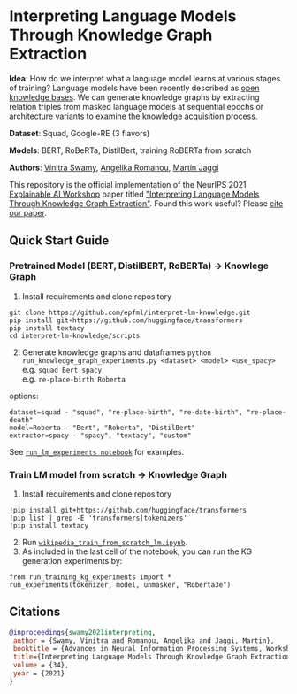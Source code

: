 # Interpreting Language Models Through Knowledge Graph Extraction

**Idea**: How do we interpret what a language model learns at various stages of training? Language models have been recently described as [open knowledge bases](https://github.com/facebookresearch/LAMA). We can generate knowledge graphs by extracting relation triples from masked language models at sequential epochs or architecture variants to examine the knowledge acquisition process.  

**Dataset**: Squad, Google-RE (3 flavors)  

**Models**: BERT, RoBeRTa, DistilBert, training RoBERTa from scratch

**Authors**: [Vinitra Swamy](https://github.com/vinitra), [Angelika Romanou](https://github.com/agromanou), [Martin Jaggi](https://github.com/martinjaggi)

This repository is the official implementation of the NeurIPS 2021 [Explainable AI Workshop](https://xai4debugging.github.io/) paper titled ["Interpreting Language Models Through Knowledge Graph Extraction"](link:tba). Found this work useful? Please [cite our paper](#citations).

## Quick Start Guide
### Pretrained Model (BERT, DistilBERT, RoBERTa) -> Knowlege Graph
1. Install requirements and clone repository  
```
git clone https://github.com/epfml/interpret-lm-knowledge.git
pip install git+https://github.com/huggingface/transformers   
pip install textacy
cd interpret-lm-knowledge/scripts
```
2. Generate knowledge graphs and dataframes
`python run_knowledge_graph_experiments.py <dataset> <model> <use_spacy>`  
e.g. `squad Bert spacy`  
e.g. `re-place-birth Roberta`    

options:  
```
dataset=squad - "squad", "re-place-birth", "re-date-birth", "re-place-death"  
model=Roberta - "Bert", "Roberta", "DistilBert"  
extractor=spacy - "spacy", "textacy", "custom"
```
See [`run_lm_experiments notebook`](scripts/run_lm_experiments.ipynb) for examples.

### Train LM model from scratch -> Knowledge Graph
1. Install requirements and clone repository
```
!pip install git+https://github.com/huggingface/transformers
!pip list | grep -E 'transformers|tokenizers'
!pip install textacy
```
2. Run [`wikipedia_train_from_scratch_lm.ipynb`](scripts/wikipedia_train_from_scratch_lm.ipynb).
3. As included in the last cell of the notebook, you can run the KG generation experiments by:
```
from run_training_kg_experiments import *
run_experiments(tokenizer, model, unmasker, "Roberta3e")
```

## Citations
```bibtex
@inproceedings{swamy2021interpreting,
 author = {Swamy, Vinitra and Romanou, Angelika and Jaggi, Martin},
 booktitle = {Advances in Neural Information Processing Systems, Workshop on eXplainable AI Approaches for Debugging and Diagnosis},
 title={Interpreting Language Models Through Knowledge Graph Extraction},
 volume = {34},
 year = {2021}
}
```
